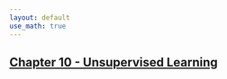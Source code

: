 ```yaml
---
layout: default
use_math: true
---
```


## [Chapter 10 - Unsupervised Learning][jekyll-site-chapter-10]

<a id="bottom"></a>

[jekyll-site-chapter-10]: chapter-10.html "stats-learning-notes -- Chapter 10 - Unsupervised Learning"

